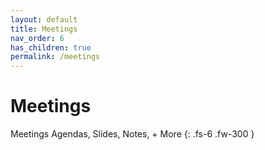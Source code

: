 ```yaml
---
layout: default
title: Meetings
nav_order: 6
has_children: true
permalink: /meetings
---
```


# Meetings

Meetings Agendas, Slides, Notes, + More
{: .fs-6 .fw-300 }
